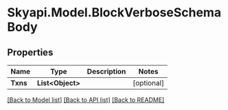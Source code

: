
# Skyapi.Model.BlockVerboseSchemaBody

## Properties

Name | Type | Description | Notes
------------ | ------------- | ------------- | -------------
**Txns** | **List&lt;Object&gt;** |  | [optional] 

[[Back to Model list]](../README.md#documentation-for-models)
[[Back to API list]](../README.md#documentation-for-api-endpoints)
[[Back to README]](../README.md)

